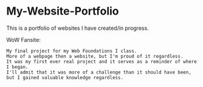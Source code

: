 # My-Website-Portfolio

This is a portfolio of websites I have created/in progress.

WoW Fansite:

	My final project for my Web Foundations I class. 
	More of a webpage then a website, but I'm proud of it regardless.
	It was my first ever real project and it serves as a reminder of where I began.
	I'll admit that it was more of a challenge than it should have been, but I gained valuable knowledge regardless.
